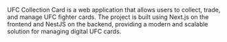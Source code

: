 UFC Collection Card is a web application that allows users to collect, trade, and manage UFC fighter cards. The project is built using Next.js on the frontend and NestJS on the backend, providing a modern and scalable solution for managing digital UFC cards.
